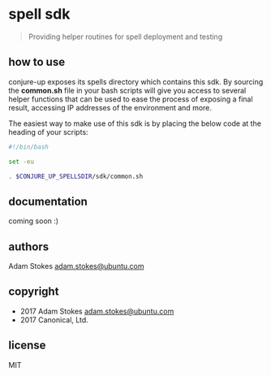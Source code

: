 # spell sdk
> Providing helper routines for spell deployment and testing

## how to use

conjure-up exposes its spells directory which contains this sdk. By sourcing the
**common.sh** file in your bash scripts will give you access to several helper
functions that can be used to ease the process of exposing a final result,
accessing IP addresses of the environment and more.

The easiest way to make use of this sdk is by placing the below code at the
heading of your scripts:

```bash
#!/bin/bash

set -eu

. $CONJURE_UP_SPELLSDIR/sdk/common.sh
```

## documentation

coming soon :)

## authors

Adam Stokes <adam.stokes@ubuntu.com>

## copyright

* 2017 Adam Stokes <adam.stokes@ubuntu.com>
* 2017 Canonical, Ltd.

## license

MIT
